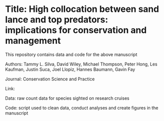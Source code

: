 # Title: High collocation between sand lance and top predators: implications for conservation and management

This repository contains data and code for the above manuscript

Authors: Tammy L. Silva, David Wiley, Michael Thompson, Peter Hong, Les Kaufman, Justin Suca, Joel Llopiz, Hannes Baumann, Gavin Fay

Journal: Conservation Science and Practice

Link:

Data: raw count data for species sighted on research cruises

Code: script used to clean data, conduct analyses and create figures in the manuscript
